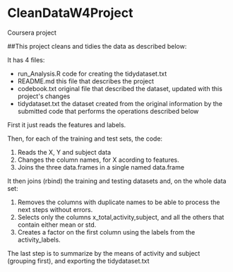 # CleanDataW4Project
Coursera project

##This project cleans and tidies the data as described below:

It has 4 files:  
* run_Analysis.R    code for creating the tidydataset.txt  
* README.md         this file that describes the project  
* codebook.txt      original file that described the dataset, updated with this project's changes  
* tidydataset.txt   the dataset created from the original information by the submitted code that performs the operations described below  

First it just reads the features and labels.

Then, for each of the training and test sets, the code:  
1. Reads the X, Y and subject data  
2. Changes the column names, for X acording to features.  
3. Joins the three data.frames in a single named data.frame

It then joins (rbind) the training and testing datasets and, on the whole data set:  
1. Removes the columns with duplicate names to be able to process the next steps without errors.  
2. Selects only the columns x_total,activity,subject, and all the others that contain either mean or std.  
3. Creates a factor on the first column using the labels from the activity_labels.  

The last step is to summarize by the means of activity and subject (grouping first), and exporting the tidydataset.txt
